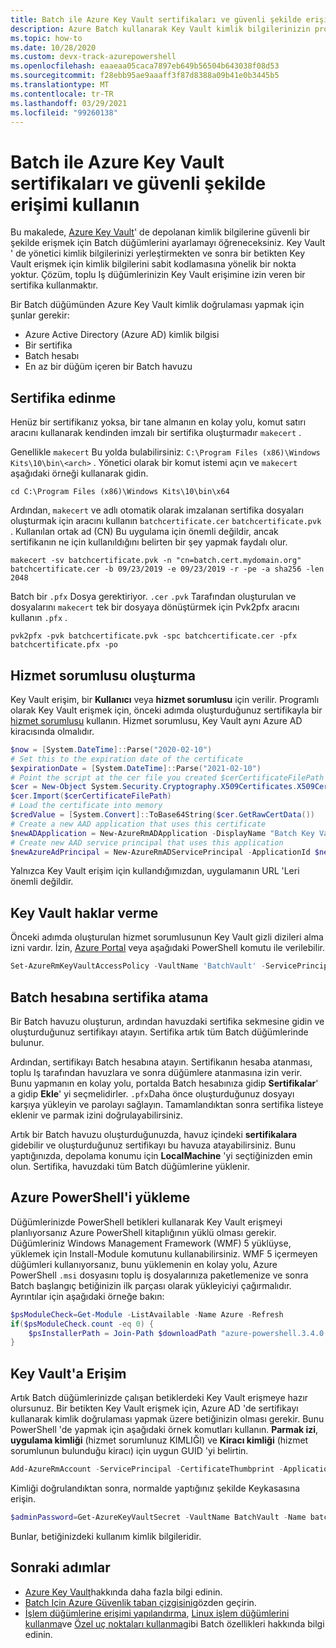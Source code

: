 ```yaml
---
title: Batch ile Azure Key Vault sertifikaları ve güvenli şekilde erişimi kullanın
description: Azure Batch kullanarak Key Vault kimlik bilgilerinizin programlama yoluyla nasıl erişebileceğini öğrenin.
ms.topic: how-to
ms.date: 10/28/2020
ms.custom: devx-track-azurepowershell
ms.openlocfilehash: eaaeaa05caca7897eb649b56504b643038f08d53
ms.sourcegitcommit: f28ebb95ae9aaaff3f87d8388a09b41e0b3445b5
ms.translationtype: MT
ms.contentlocale: tr-TR
ms.lasthandoff: 03/29/2021
ms.locfileid: "99260138"
---
```

# <a name="use-certificates-and-securely-access-azure-key-vault-with-batch"></a>Batch ile Azure Key Vault sertifikaları ve güvenli şekilde erişimi kullanın

Bu makalede, [Azure Key Vault](../key-vault/general/overview.md)' de depolanan kimlik bilgilerine güvenli bir şekilde erişmek için Batch düğümlerini ayarlamayı öğreneceksiniz. Key Vault ' de yönetici kimlik bilgilerinizi yerleştirmekten ve sonra bir betikten Key Vault erişmek için kimlik bilgilerini sabit kodlamasına yönelik bir nokta yoktur. Çözüm, toplu Iş düğümlerinizin Key Vault erişimine izin veren bir sertifika kullanmaktır.

Bir Batch düğümünden Azure Key Vault kimlik doğrulaması yapmak için şunlar gerekir:

- Azure Active Directory (Azure AD) kimlik bilgisi
- Bir sertifika
- Batch hesabı
- En az bir düğüm içeren bir Batch havuzu

## <a name="obtain-a-certificate"></a>Sertifika edinme

Henüz bir sertifikanız yoksa, bir tane almanın en kolay yolu, komut satırı aracını kullanarak kendinden imzalı bir sertifika oluşturmadır `makecert` .

Genellikle `makecert` Bu yolda bulabilirsiniz: `C:\Program Files (x86)\Windows Kits\10\bin\<arch>` . Yönetici olarak bir komut istemi açın ve `makecert` aşağıdaki örneği kullanarak gidin.

```console
cd C:\Program Files (x86)\Windows Kits\10\bin\x64
```

Ardından, `makecert` ve adlı otomatik olarak imzalanan sertifika dosyaları oluşturmak için aracını kullanın `batchcertificate.cer` `batchcertificate.pvk` . Kullanılan ortak ad (CN) Bu uygulama için önemli değildir, ancak sertifikanın ne için kullanıldığını belirten bir şey yapmak faydalı olur.

```console
makecert -sv batchcertificate.pvk -n "cn=batch.cert.mydomain.org" batchcertificate.cer -b 09/23/2019 -e 09/23/2019 -r -pe -a sha256 -len 2048
```

Batch bir `.pfx` Dosya gerektiriyor. [](/windows-hardware/drivers/devtest/pvk2pfx) `.cer` `.pvk` Tarafından oluşturulan ve dosyalarını `makecert` tek bir dosyaya dönüştürmek için Pvk2pfx aracını kullanın `.pfx` .

```console
pvk2pfx -pvk batchcertificate.pvk -spc batchcertificate.cer -pfx batchcertificate.pfx -po
```

## <a name="create-a-service-principal"></a>Hizmet sorumlusu oluşturma

Key Vault erişim, bir **Kullanıcı** veya **hizmet sorumlusu** için verilir. Programlı olarak Key Vault erişmek için, önceki adımda oluşturduğunuz sertifikayla bir [hizmet sorumlusu](../active-directory/develop/app-objects-and-service-principals.md#service-principal-object) kullanın. Hizmet sorumlusu, Key Vault aynı Azure AD kiracısında olmalıdır.

```powershell
$now = [System.DateTime]::Parse("2020-02-10")
# Set this to the expiration date of the certificate
$expirationDate = [System.DateTime]::Parse("2021-02-10")
# Point the script at the cer file you created $cerCertificateFilePath = 'c:\temp\batchcertificate.cer'
$cer = New-Object System.Security.Cryptography.X509Certificates.X509Certificate2
$cer.Import($cerCertificateFilePath)
# Load the certificate into memory
$credValue = [System.Convert]::ToBase64String($cer.GetRawCertData())
# Create a new AAD application that uses this certificate
$newADApplication = New-AzureRmADApplication -DisplayName "Batch Key Vault Access" -HomePage "https://batch.mydomain.com" -IdentifierUris "https://batch.mydomain.com" -certValue $credValue -StartDate $now -EndDate $expirationDate
# Create new AAD service principal that uses this application
$newAzureAdPrincipal = New-AzureRmADServicePrincipal -ApplicationId $newADApplication.ApplicationId
```

Yalnızca Key Vault erişim için kullandığımızdan, uygulamanın URL 'Leri önemli değildir.

## <a name="grant-rights-to-key-vault"></a>Key Vault haklar verme

Önceki adımda oluşturulan hizmet sorumlusunun Key Vault gizli dizileri alma izni vardır. İzin, [Azure Portal](../key-vault/general/assign-access-policy-portal.md) veya aşağıdaki PowerShell komutu ile verilebilir.

```powershell
Set-AzureRmKeyVaultAccessPolicy -VaultName 'BatchVault' -ServicePrincipalName '"https://batch.mydomain.com' -PermissionsToSecrets 'Get'
```

## <a name="assign-a-certificate-to-a-batch-account"></a>Batch hesabına sertifika atama

Bir Batch havuzu oluşturun, ardından havuzdaki sertifika sekmesine gidin ve oluşturduğunuz sertifikayı atayın. Sertifika artık tüm Batch düğümlerinde bulunur.

Ardından, sertifikayı Batch hesabına atayın. Sertifikanın hesaba atanması, toplu Iş tarafından havuzlara ve sonra düğümlere atanmasına izin verir. Bunu yapmanın en kolay yolu, portalda Batch hesabınıza gidip **Sertifikalar**' a gidip **Ekle**' yi seçmelidirler. `.pfx`Daha önce oluşturduğunuz dosyayı karşıya yükleyin ve parolayı sağlayın. Tamamlandıktan sonra sertifika listeye eklenir ve parmak izini doğrulayabilirsiniz.

Artık bir Batch havuzu oluşturduğunuzda, havuz içindeki **sertifikalara** gidebilir ve oluşturduğunuz sertifikayı bu havuza atayabilirsiniz. Bunu yaptığınızda, depolama konumu için **LocalMachine** 'yi seçtiğinizden emin olun. Sertifika, havuzdaki tüm Batch düğümlerine yüklenir.

## <a name="install-azure-powershell"></a>Azure PowerShell'i yükleme

Düğümlerinizde PowerShell betikleri kullanarak Key Vault erişmeyi planlıyorsanız Azure PowerShell kitaplığının yüklü olması gerekir. Düğümleriniz Windows Management Framework (WMF) 5 yüklüyse, yüklemek için Install-Module komutunu kullanabilirsiniz. WMF 5 içermeyen düğümleri kullanıyorsanız, bunu yüklemenin en kolay yolu, Azure PowerShell `.msi` dosyasını toplu iş dosyalarınıza paketlemenize ve sonra Batch başlangıç betiğinizin ilk parçası olarak yükleyiciyi çağırmalıdır. Ayrıntılar için aşağıdaki örneğe bakın:

```powershell
$psModuleCheck=Get-Module -ListAvailable -Name Azure -Refresh
if($psModuleCheck.count -eq 0) {
    $psInstallerPath = Join-Path $downloadPath "azure-powershell.3.4.0.msi" Start-Process msiexec.exe -ArgumentList /i, $psInstallerPath, /quiet -wait
}
```

## <a name="access-key-vault"></a>Key Vault'a Erişim

Artık Batch düğümlerinizde çalışan betiklerdeki Key Vault erişmeye hazır olursunuz. Bir betikten Key Vault erişmek için, Azure AD 'de sertifikayı kullanarak kimlik doğrulaması yapmak üzere betiğinizin olması gerekir. Bunu PowerShell 'de yapmak için aşağıdaki örnek komutları kullanın. **Parmak izi**, **uygulama kimliği** (hizmet sorumlunuz KIMLIĞI) ve **Kiracı kimliği** (hizmet sorumlunun bulunduğu kiracı) için uygun GUID 'yi belirtin.

```powershell
Add-AzureRmAccount -ServicePrincipal -CertificateThumbprint -ApplicationId
```

Kimliği doğrulandıktan sonra, normalde yaptığınız şekilde Keykasasına erişin.

```powershell
$adminPassword=Get-AzureKeyVaultSecret -VaultName BatchVault -Name batchAdminPass
```

Bunlar, betiğinizdeki kullanım kimlik bilgileridir.

## <a name="next-steps"></a>Sonraki adımlar

- [Azure Key Vault](../key-vault/general/overview.md)hakkında daha fazla bilgi edinin.
- [Batch Için Azure Güvenlik taban çizgisini](security-baseline.md)gözden geçirin.
- [İşlem düğümlerine erişimi yapılandırma](pool-endpoint-configuration.md), [Linux işlem düğümlerini kullanma](batch-linux-nodes.md)ve [Özel uç noktaları kullanma](private-connectivity.md)gibi Batch özellikleri hakkında bilgi edinin.
